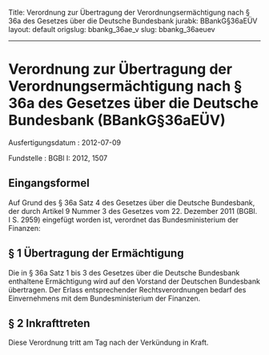 Title: Verordnung zur Übertragung der Verordnungsermächtigung nach § 36a des Gesetzes
  über die Deutsche Bundesbank
jurabk: BBankG§36aEÜV
layout: default
origslug: bbankg_36ae_v
slug: bbankg_36aeuev

---

# Verordnung zur Übertragung der Verordnungsermächtigung nach § 36a des Gesetzes über die Deutsche Bundesbank (BBankG§36aEÜV)

Ausfertigungsdatum
:   2012-07-09

Fundstelle
:   BGBl I: 2012, 1507


## Eingangsformel

Auf Grund des § 36a Satz 4 des Gesetzes über die Deutsche Bundesbank,
der durch Artikel 9 Nummer 3 des Gesetzes vom 22. Dezember 2011 (BGBl.
I S. 2959) eingefügt worden ist, verordnet das Bundesministerium der
Finanzen:


## § 1 Übertragung der Ermächtigung

Die in § 36a Satz 1 bis 3 des Gesetzes über die Deutsche Bundesbank
enthaltene Ermächtigung wird auf den Vorstand der Deutschen Bundesbank
übertragen. Der Erlass entsprechender Rechtsverordnungen bedarf des
Einvernehmens mit dem Bundesministerium der Finanzen.


## § 2 Inkrafttreten

Diese Verordnung tritt am Tag nach der Verkündung in Kraft.

